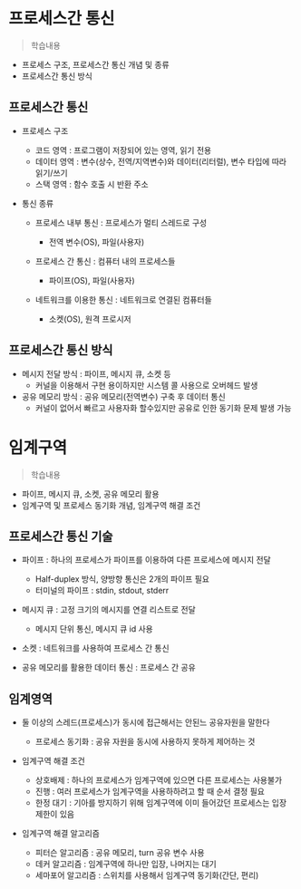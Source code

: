 # 프로세스간 통신
> 학습내용
- 프로세스 구조, 프로세스간 통신 개념 및 종류
- 프로세스간 통신 방식

## 프로세스간 통신 
- 프로세스 구조
    - 코드 영역 : 프로그램이 저장되어 있는 영역, 읽기 전용
    - 데이터 영역 : 변수(상수, 전역/지역변수)와 데이터(리터럴), 변수 타입에 따라 읽기/쓰기
    - 스택 영역 : 함수 호출 시 반환 주소

- 통신 종류
    - 프로세스 내부 통신 : 프로세스가 멀티 스레드로 구성
        - 전역 변수(OS), 파일(사용자)
    
    - 프로세스 간 통신 : 컴퓨터 내의 프로세스들
        - 파이프(OS), 파일(사용자)

    - 네트워크를 이용한 통신 : 네트워크로 연결된 컴퓨터들
        - 소켓(OS), 원격 프로시저

## 프로세스간 통신 방식
- 메시지 전달 방식 : 파이프, 메시지 큐, 소켓 등
    - 커널을 이용해서 구현 용이하지만 시스템 콜 사용으로 오버헤드 발생
- 공유 메모리 방식 : 공유 메모리(전역변수) 구축 후 데이터 통신
    - 커널이 없어서 빠르고 사용자화 할수있지만 공유로 인한 동기화 문제 발생 가능


# 임계구역
> 학습내용
- 파이프, 메시지 큐, 소켓, 공유 메모리 활용
- 임계구역 및 프로세스 동기화 개념, 임계구역 해결 조건

## 프로세스간 통신 기술
- 파이프 : 하나의 프로세스가 파이프를 이용하여 다른 프로세스에 메시지 전달
    - Half-duplex 방식, 양방향 통신은 2개의 파이프 필요
    - 터미널의 파이프 : stdin, stdout, stderr

- 메시지 큐 : 고정 크기의 메시지를 연결 리스트로 전달
    - 메시지 단위 통신, 메시지 큐 id 사용

- 소켓 : 네트워크를 사용하여 프로세스 간 통신

- 공유 메모리를 활용한 데이터 통신  : 프로세스 간 공유

## 임계영역
- 둘 이상의 스레드(프로세스)가 동시에 접근해서는 안된느 공유자원을 말한다
    - 프로세스 동기화 : 공유 자원을 동시에 사용하지 못하게 제어하는 것
- 임계구역 해결 조건
    - 상호배제 : 하나의 프로세스가 임계구역에 있으면 다른 프로세스는 사용불가
    - 진행 : 여러 프로세스가 임계구역을 사용하하려고 할 때 순서 결정 필요
    - 한정 대기 : 기아를 방지하기 위해 임계구역에 이미 들어갔던 프로세스는 입장 제한이 있음

- 임계구역 해결 알고리즘
    - 피터슨 알고리즘 : 공유 메모리, turn 공유 변수 사용
    - 데커 알고리즘 : 임계구역에 하나만 입장, 나머지는 대기
    - 세마포어 알고리즘 : 스위치를 사용해서 임계구역 동기화(간단, 편리)